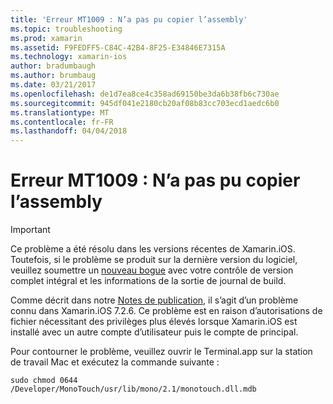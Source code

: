```yaml
---
title: 'Erreur MT1009 : N’a pas pu copier l’assembly'
ms.topic: troubleshooting
ms.prod: xamarin
ms.assetid: F9FEDFF5-C84C-42B4-8F25-E34846E7315A
ms.technology: xamarin-ios
author: bradumbaugh
ms.author: brumbaug
ms.date: 03/21/2017
ms.openlocfilehash: de1d7ea8ce4c358ad69150be3da6b38fb6c730ae
ms.sourcegitcommit: 945df041e2180cb20af08b83cc703ecd1aedc6b0
ms.translationtype: MT
ms.contentlocale: fr-FR
ms.lasthandoff: 04/04/2018
---
```

# <a name="error-mt1009-could-not-copy-the-assembly"></a>Erreur MT1009 : N’a pas pu copier l’assembly

> [!IMPORTANT]
> Ce problème a été résolu dans les versions récentes de Xamarin.iOS. Toutefois, si le problème se produit sur la dernière version du logiciel, veuillez soumettre un [nouveau bogue](~/cross-platform/troubleshooting/questions/howto-file-bug.md) avec votre contrôle de version complet intégral et les informations de la sortie de journal de build.

Comme décrit dans notre [Notes de publication](https://developer.xamarin.com/releases/ios/xamarin.ios_7/xamarin.ios_7.2/), il s’agit d’un problème connu dans Xamarin.iOS 7.2.6. Ce problème est en raison d’autorisations de fichier nécessitant des privilèges plus élevés lorsque Xamarin.iOS est installé avec un autre compte d’utilisateur puis le compte de principal.

Pour contourner le problème, veuillez ouvrir le Terminal.app sur la station de travail Mac et exécutez la commande suivante :

`sudo chmod 0644 /Developer/MonoTouch/usr/lib/mono/2.1/monotouch.dll.mdb`

